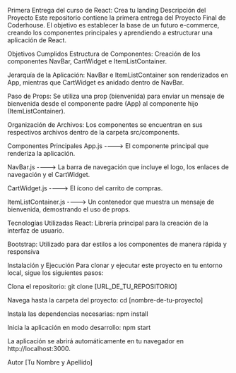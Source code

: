 Primera Entrega del curso de React: Crea tu landing
Descripción del Proyecto
Este repositorio contiene la primera entrega del Proyecto Final de Coderhouse. El objetivo es establecer la base de un futuro e-commerce, creando los componentes principales y aprendiendo a estructurar una aplicación de React.

Objetivos Cumplidos
Estructura de Componentes: Creación de los componentes NavBar, CartWidget e ItemListContainer.

Jerarquía de la Aplicación: NavBar e ItemListContainer son renderizados en App, mientras que CartWidget es anidado dentro de NavBar.

Paso de Props: Se utiliza una prop (bienvenida) para enviar un mensaje de bienvenida desde el componente padre (App) al componente hijo (ItemListContainer).

Organización de Archivos: Los componentes se encuentran en sus respectivos archivos dentro de la carpeta src/components.

Componentes Principales
App.js ----> El componente principal que renderiza la aplicación.

NavBar.js ----> La barra de navegación que incluye el logo, los enlaces de navegación y el CartWidget.

CartWidget.js ----> El ícono del carrito de compras.

ItemListContainer.js ----> Un contenedor que muestra un mensaje de bienvenida, demostrando el uso de props.

Tecnologías Utilizadas
React: Librería principal para la creación de la interfaz de usuario.

Bootstrap: Utilizado para dar estilos a los componentes de manera rápida y responsiva

Instalación y Ejecución
Para clonar y ejecutar este proyecto en tu entorno local, sigue los siguientes pasos:

Clona el repositorio:
git clone [URL_DE_TU_REPOSITORIO]

Navega hasta la carpeta del proyecto:
cd [nombre-de-tu-proyecto]

Instala las dependencias necesarias:
npm install

Inicia la aplicación en modo desarrollo:
npm start

La aplicación se abrirá automáticamente en tu navegador en http://localhost:3000.

Autor
[Tu Nombre y Apellido]